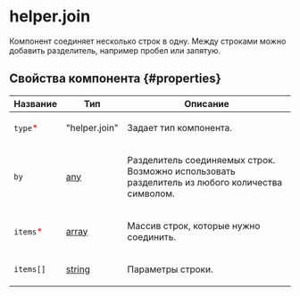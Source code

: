 # helper.join

Компонент соединяет несколько строк в одну. Между строками можно добавить разделитель, например пробел или запятую.

## Свойства компонента {#properties}

| Название                                  | Тип                                                                              | Описание                                                                                               |
| ----------------------------------------- | -------------------------------------------------------------------------------- | ------------------------------------------------------------------------------------------------------ |
| `type`<span style="color: red">\*</span>  | "helper.join"                                                                    | <p>Задает тип компонента.</p>                                                                          |
| `by`                                      | <a class="xref popup-link" href="../concepts/types.dita#types/any">any</a>       | <p>Разделитель соединяемых строк. Возможно использовать разделитель из любого количества символом.</p> |
| `items`<span style="color: red">\*</span> | <a class="xref popup-link" href="../concepts/types.dita#types/array">array</a>   | <p>Массив строк, которые нужно соединить.</p>                                                          |
| `items[]`                                 | <a class="xref popup-link" href="../concepts/types.dita#types/string">string</a> | <p>Параметры строки.</p>                                                                               |
